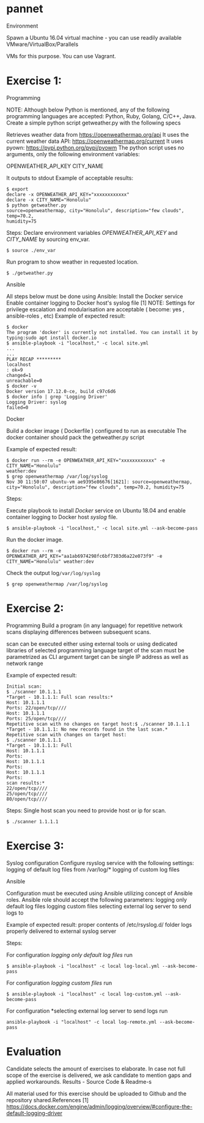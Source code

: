 # pannet

Environment

Spawn a Ubuntu 16.04 virtual machine - you can use readily available VMware/VirtualBox/Parallels

VMs for this purpose. You can use Vagrant.

# Exercise 1:

Programming

NOTE: Although below Python is mentioned, any of the following programming languages are
accepted: Python, Ruby, Golang, C/C++, Java.
Create a simple python script getweather.py with the following specs

 Retrieves weather data from https://openweathermap.org/api
 It uses the current weather data API: https://openweathermap.org/current
 It uses pyown: https://pypi.python.org/pypi/pyowm
 The python script uses no arguments, only the following environment variables:

 OPENWEATHER_API_KEY
 CITY_NAME

It outputs to stdout
Example of acceptable results:
```
$ export
declare -x OPENWEATHER_API_KEY="xxxxxxxxxxxx"
declare -x CITY_NAME="Honolulu"
$ python getweather.py
source=openweathermap, city="Honolulu", description="few clouds", temp=70.2,
humidity=75
```
Steps: 
Declare environment variables *OPENWEATHER_API_KEY* and *CITY_NAME* by sourcing env_var.
```
$ source ./env_var
```
Run program to show weather in requested location.
```
$ ./getweather.py
```
Ansible

All steps below must be done using Ansible:
 Install the Docker service
 Enable container logging to Docker host's syslog file [1]
NOTE: Settings for privilege escalation and modularisation are acceptable ( become: yes ,
ansible-roles , etc)
Example of expected result:

```
$ docker
The program 'docker' is currently not installed. You can install it by typing:sudo apt install docker.io
$ ansible-playbook -i "localhost," -c local site.yml
...
...
PLAY RECAP *********
localhost
: ok=9
changed=1
unreachable=0
$ docker -v
Docker version 17.12.0-ce, build c97c6d6
$ docker info | grep 'Logging Driver'
Logging Driver: syslog
failed=0
```
Docker

 Build a docker image ( Dockerfile ) configured to run as executable
 The docker container should pack the getweather.py script

Example of expected result:
```
$ docker run --rm -e OPENWEATHER_API_KEY="xxxxxxxxxxxx" -e CITY_NAME="Honolulu"
weather:dev
$ grep openweathermap /var/log/syslog
Nov 30 11:50:07 ubuntu-vm ae9395e86676[1621]: source=openweathermap,
city="Honolulu", description="few clouds", temp=70.2, humidity=75
```
Steps:

Execute playbook to install *Docker* service on Ubuntu 18.04 and enable container logging to Docker host *syslog* file.

```
$ ansible-playbook -i "localhost," -c local site.yml --ask-become-pass
```
Run the docker image.
```
$ docker run --rm -e OPENWEATHER_API_KEY="aa1ab6974298fc6bf7303d6a22e073f9" -e CITY_NAME="Honolulu" weather:dev
```
Check the output log`/var/log/syslog`
```
$ grep openweathermap /var/log/syslog
```

# Exercise 2:

Programming
Build a program (in any language) for repetitive network scans displaying differences between
subsequent scans.

 scan can be executed either using external tools or using dedicated libraries of selected
programming language
 target of the scan must be parametrized as CLI argument
 target can be single IP address as well as network range

Example of expected result:
```
Initial scan:
$ ./scanner 10.1.1.1
*Target - 10.1.1.1: Full scan results:*
Host: 10.1.1.1
Ports: 22/open/tcp////
Host: 10.1.1.1
Ports: 25/open/tcp////
Repetitive scan with no changes on target host:$ ./scanner 10.1.1.1
*Target - 10.1.1.1: No new records found in the last scan.*
Repetitive scan with changes on target host:
$ ./scanner 10.1.1.1
*Target - 10.1.1.1: Full
Host: 10.1.1.1
Ports:
Host: 10.1.1.1
Ports:
Host: 10.1.1.1
Ports:
scan results:*
22/open/tcp////
25/open/tcp////
80/open/tcp////
```

Steps:
Single host scan you need to provide host or ip for scan.

```
$ ./scanner 1.1.1.1

```
# Exercise 3:

Syslog configuration
Configure rsyslog service with the following settings:
 logging of default log files from /var/log/*
 logging of custom log files

Ansible

Configuration must be executed using Ansible utilizing concept of Ansible roles. Ansible role should
accept the following parameters:
 logging only default log files
 logging custom files
 selecting external log server to send logs to

Example of expected result:
 proper contents of /etc/rsyslog.d/ folder
 logs properly delivered to external syslog server

Steps:

For configuration *logging only default log files* run
```
$ ansible-playbook -i "localhost" -c local log-local.yml --ask-become-pass
```
For configuration *logging custom files* run
```
$ ansible-playbook -i "localhost" -c local log-custom.yml --ask-become-pass
```
For configuration *selecting external log server to send logs run
```
ansible-playbook -i "localhost" -c local log-remote.yml --ask-become-pass
```

# Evaluation

Candidate selects the amount of exercises to elaborate. In case not full scope of the exercise is
delivered, we ask candidate to mention gaps and applied workarounds.
Results - Source Code & Readme-s

All material used for this exercise should be uploaded to Github and the repository shared.References
[1] https://docs.docker.com/engine/admin/logging/overview/#configure-the-default-logging-driver
